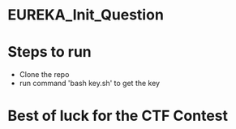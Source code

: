 # EUREKA_Init_Question

# Steps to run
- Clone the repo
- run command 'bash key.sh' to get the key

# Best of luck for the CTF Contest
